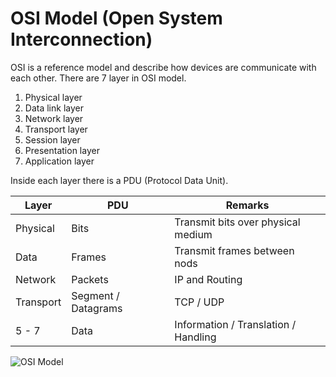 # OSI Model (Open System Interconnection)

OSI is a reference model and describe how devices are communicate with each other. There are 7 layer in OSI model.

1. Physical layer
2. Data link layer
3. Network layer
4. Transport layer
5. Session layer
6. Presentation layer
7. Application layer

Inside each layer there is a PDU (Protocol Data Unit).

Layer | PDU | Remarks
---  | --- | ---
Physical | Bits | Transmit bits over physical medium
Data | Frames | Transmit frames between nods
Network | Packets | IP and Routing
Transport | Segment / Datagrams | TCP / UDP
5 - 7 | Data | Information / Translation / Handling

![OSI Model](https://github.com/sydasif/networking-stuff/blob/master/networking/OSI_MODEL/OSI%2BModel%2BChart.png)
